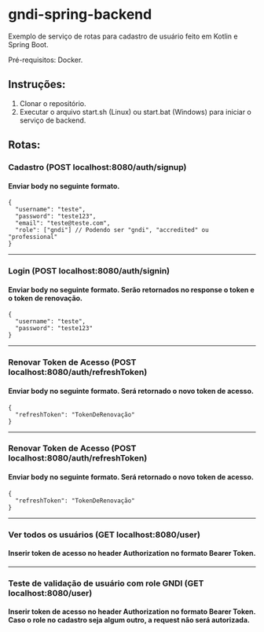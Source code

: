 # gndi-spring-backend

Exemplo de serviço de rotas para cadastro de usuário feito em Kotlin e Spring Boot.

Pré-requisitos: Docker.

## Instruções:

1. Clonar o repositório.
2. Executar o arquivo start.sh (Linux) ou start.bat (Windows) para iniciar o serviço de backend.

## Rotas:
 ### Cadastro (POST localhost:8080/auth/signup)
  #### Enviar body no seguinte formato.
  ```
  {
    "username": "teste",
    "password": "teste123",
    "email": "teste@teste.com",
    "role": ["gndi"] // Podendo ser "gndi", "accredited" ou "professional"
 }
```
---

 ### Login (POST localhost:8080/auth/signin)
  #### Enviar body no seguinte formato. Serão retornados no response o token e o token de renovação.
  ```
  {
    "username": "teste",
    "password": "teste123"
 }
```
---
### Renovar Token de Acesso (POST localhost:8080/auth/refreshToken)
#### Enviar body no seguinte formato. Será retornado o novo token de acesso.
  ```
  {
    "refreshToken": "TokenDeRenovação"
 }
```
---
### Renovar Token de Acesso (POST localhost:8080/auth/refreshToken)
#### Enviar body no seguinte formato. Será retornado o novo token de acesso.
  ```
  {
    "refreshToken": "TokenDeRenovação"
 }
```
---
### Ver todos os usuários (GET localhost:8080/user)
#### Inserir token de acesso no header Authorization no formato Bearer Token.
---
### Teste de validação de usuário com role GNDI (GET localhost:8080/user)
#### Inserir token de acesso no header Authorization no formato Bearer Token. Caso o role no cadastro seja algum outro, a request não será autorizada.
